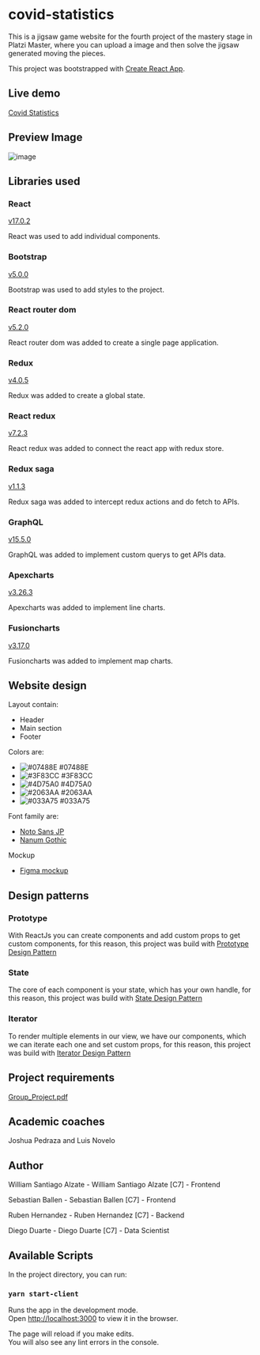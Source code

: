 # covid-statistics

This is a jigsaw game website for the fourth project of the mastery stage in Platzi Master, where you can upload a image and then solve the jigsaw generated moving the pieces.

This project was bootstrapped with [Create React App](https://github.com/facebook/create-react-app).

## Live demo

[Covid Statistics](https://master-covid-statistics.herokuapp.com/)

## Preview Image

![image](https://user-images.githubusercontent.com/55466321/121119446-3a9f0080-c7e1-11eb-9ad6-61cb2f7d82c6.png)

## Libraries used

### React

[v17.0.2](https://reactjs.org/)

React was used to add individual components.

### Bootstrap

[v5.0.0](https://getbootstrap.com/)

Bootstrap was used to add styles to the project.

### React router dom

[v5.2.0](https://reacttraining.com/react-router/)

React router dom was added to create a single page application.

### Redux

[v4.0.5](https://redux.js.org/)

Redux was added to create a global state.

### React redux

[v7.2.3](https://react-redux.js.org/)

React redux was added to connect the react app with redux store.

### Redux saga

[v1.1.3](https://redux-saga.js.org/)

Redux saga was added to intercept redux actions and do fetch to APIs.

### GraphQL

[v15.5.0](https://graphql.org/)

GraphQL was added to implement custom querys to get APIs data.

### Apexcharts

[v3.26.3](https://apexcharts.com/)

Apexcharts was added to implement line charts.

### Fusioncharts

[v3.17.0](https://www.fusioncharts.com/)

Fusioncharts was added to implement map charts.

## Website design

Layout contain:

- Header
- Main section
- Footer

Colors are:

- ![#07488E](https://via.placeholder.com/15/07488E/000000?text=+) #07488E
- ![#3F83CC](https://via.placeholder.com/15/3F83CC/000000?text=+) #3F83CC
- ![#4D75A0](https://via.placeholder.com/15/4D75A0/000000?text=+) #4D75A0
- ![#2063AA](https://via.placeholder.com/15/2063AA/000000?text=+) #2063AA
- ![#033A75](https://via.placeholder.com/15/033A75/000000?text=+) #033A75

Font family are:

- [Noto Sans JP](https://fonts.google.com/specimen/Noto+Sans+JP)
- [Nanum Gothic](https://fonts.google.com/specimen/Nanum+Gothic)

Mockup

- [Figma mockup](https://www.figma.com/file/Vp07JySxJqhhH77QElhDA6/Covid-statistics)

## Design patterns

### Prototype

With ReactJs you can create components and add custom props to get custom components, for this reason, this project was build with [Prototype Design Pattern](https://www.dofactory.com/javascript/design-patterns/prototype)

### State

The core of each component is your state, which has your own handle, for this reason, this project was build with [State Design Pattern](https://www.dofactory.com/javascript/design-patterns/state)

### Iterator

To render multiple elements in our view, we have our components, which we can iterate each one and set custom props, for this reason, this project was build with [Iterator Design Pattern](https://www.dofactory.com/javascript/design-patterns/iterator)

## Project requirements

[Group_Project.pdf](https://drive.google.com/file/d/1PP6n4VbcALZQ19TsjWSpmsoA8QeP2eUD/view?usp=sharing)

## Academic coaches

Joshua Pedraza and Luis Novelo

## Author

William Santiago Alzate - William Santiago Alzate [C7] - Frontend

Sebastian Ballen - Sebastian Ballen [C7] - Frontend

Ruben Hernandez - Ruben Hernandez [C7] - Backend

Diego Duarte - Diego Duarte [C7] - Data Scientist

## Available Scripts

In the project directory, you can run:

### `yarn start-client`

Runs the app in the development mode.\
Open [http://localhost:3000](http://localhost:3000) to view it in the browser.

The page will reload if you make edits.\
You will also see any lint errors in the console.

